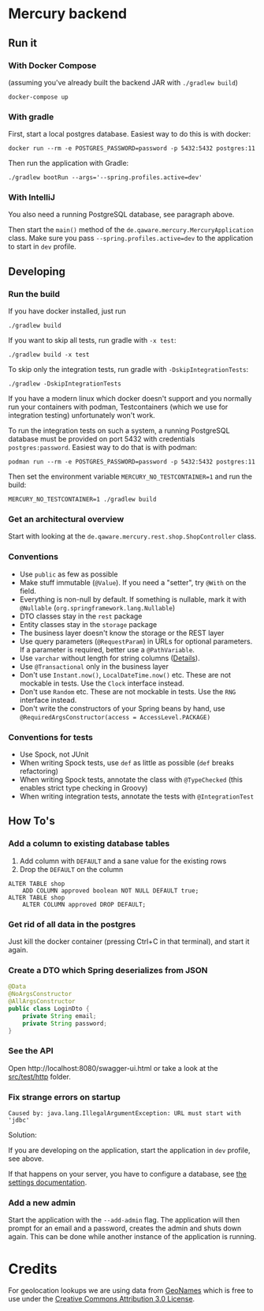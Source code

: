 # Mercury backend

## Run it

### With Docker Compose

(assuming you've already built the backend JAR with `./gradlew build`)

```shell script
docker-compose up
```

### With gradle

First, start a local postgres database. Easiest way to do this is with docker:

```shell script
docker run --rm -e POSTGRES_PASSWORD=password -p 5432:5432 postgres:11
```

Then run the application with Gradle:

```shell script
./gradlew bootRun --args='--spring.profiles.active=dev'
```

### With IntelliJ

You also need a running PostgreSQL database, see paragraph above.

Then start the `main()` method of the `de.qaware.mercury.MercuryApplication` class. Make sure you pass `--spring.profiles.active=dev`
to the application to start in `dev` profile.

## Developing

### Run the build

If you have docker installed, just run

```shell script
./gradlew build
```

If you want to skip all tests, run gradle with `-x test`:

```
./gradlew build -x test
```

To skip only the integration tests, run gradle with `-DskipIntegrationTests`:

```
./gradlew -DskipIntegrationTests
```

If you have a modern linux which docker doesn't support and you normally run your containers with podman, 
Testcontainers (which we use for integration testing) unfortunately won't work.

To run the integration tests on such a system, a running PostgreSQL database must be provided on port 5432 with credentials 
`postgres:password`. Easiest way to do that is with podman:

```
podman run --rm -e POSTGRES_PASSWORD=password -p 5432:5432 postgres:11
```

Then set the environment variable `MERCURY_NO_TESTCONTAINER=1` and run the build:

```shell script
MERCURY_NO_TESTCONTAINER=1 ./gradlew build
```

### Get an architectural overview

Start with looking at the `de.qaware.mercury.rest.shop.ShopController` class.

### Conventions

* Use `public` as few as possible
* Make stuff immutable (`@Value`). If you need a "setter", try `@With` on the field.
* Everything is non-null by default. If something is nullable, mark it with `@Nullable` (`org.springframework.lang.Nullable`)
* DTO classes stay in the `rest` package
* Entity classes stay in the `storage` package
* The business layer doesn't know the storage or the REST layer
* Use query parameters (`@RequestParam`) in URLs for optional parameters. If a parameter is required, better use a `@PathVariable`.
* Use `varchar` without length for string columns ([Details](https://wiki.postgresql.org/wiki/Don%27t_Do_This#Don.27t_use_varchar.28n.29_by_default)).
* Use `@Transactional` only in the business layer
* Don't use `Instant.now()`, `LocalDateTime.now()` etc. These are not mockable in tests. Use the `Clock` interface instead.
* Don't use `Random` etc. These are not mockable in tests. Use the `RNG` interface instead.
* Don't write the constructors of your Spring beans by hand, use `@RequiredArgsConstructor(access = AccessLevel.PACKAGE)`

### Conventions for tests

* Use Spock, not JUnit 
* When writing Spock tests, use `def` as little as possible (`def` breaks refactoring) 
* When writing Spock tests, annotate the class with `@TypeChecked` (this enables strict type checking in Groovy)
* When writing integration tests, annotate the tests with `@IntegrationTest`

## How To's

### Add a column to existing database tables

1. Add column with `DEFAULT` and a sane value for the existing rows
1. Drop the `DEFAULT` on the column

```
ALTER TABLE shop
    ADD COLUMN approved boolean NOT NULL DEFAULT true;
ALTER TABLE shop 
    ALTER COLUMN approved DROP DEFAULT;
```

### Get rid of all data in the postgres

Just kill the docker container (pressing Ctrl+C in that terminal), and start it again.

### Create a DTO which Spring deserializes from JSON

```java
@Data
@NoArgsConstructor
@AllArgsConstructor
public class LoginDto {
    private String email;
    private String password;
}
```

### See the API

Open http://localhost:8080/swagger-ui.html or take a look at the [src/test/http](src/test/http) folder.

### Fix strange errors on startup

```
Caused by: java.lang.IllegalArgumentException: URL must start with 'jdbc'
```

Solution:

If you are developing on the application, start the application in `dev` profile, see above.

If that happens on your server, you have to configure a database, see [the settings documentation](settings.md).

### Add a new admin

Start the application with the `--add-admin` flag. The application will then prompt for an email and a password,
creates the admin and shuts down again. This can be done while another instance of the application is running.

# Credits

For geolocation lookups we are using data from [GeoNames](https://download.geonames.org/export/zip/)
which is free to use under the [Creative Commons Attribution 3.0 License](https://creativecommons.org/licenses/by/3.0/).
